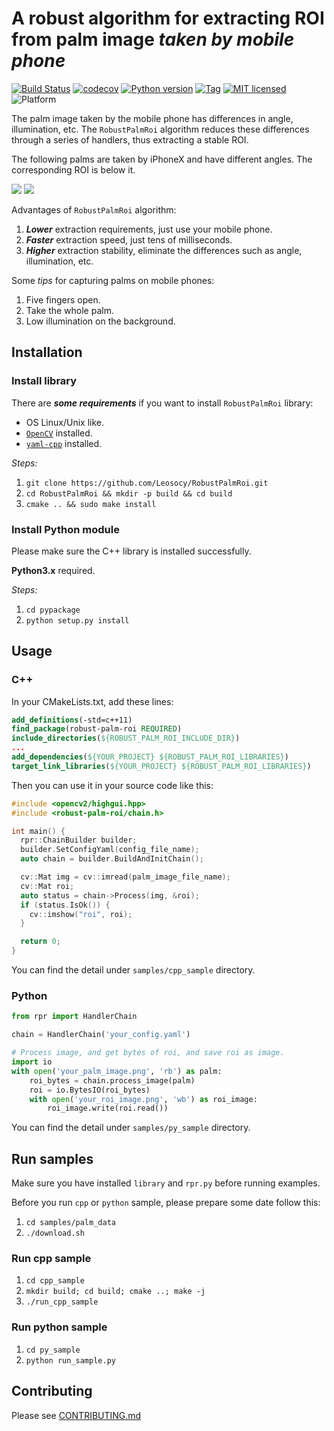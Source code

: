 # A robust algorithm for extracting ROI from palm image ***taken by mobile phone***

[![Build Status](https://travis-ci.org/Leosocy/RobustPalmRoi.svg?branch=master)](https://travis-ci.org/Leosocy/RobustPalmRoi)
[![codecov](https://codecov.io/gh/Leosocy/RobustPalmRoi/branch/master/graph/badge.svg)](https://codecov.io/gh/Leosocy/RobustPalmRoi)
[![Python version](https://img.shields.io/badge/python-3.4⤴️-brightgreen.svg)](https://github.com/Leosocy/RobustPalmRoi/tree/master/pypackage)
[![Tag](https://img.shields.io/badge/tag-v0.1.0-brightgreen.svg)](https://github.com/Leosocy/RobustPalmRoi/releases/tag/v0.1.0)
[![MIT licensed](https://img.shields.io/badge/license-MIT-brightgreen.svg)](https://raw.githubusercontent.com/Leosocy/RobustPalmRoi/master/LICENSE)
![Platform](https://img.shields.io/badge/platform-linux%20%7C%20unix-brightgreen.svg)

The palm image taken by the mobile phone has differences in angle, illumination, etc. The `RobustPalmRoi` algorithm reduces these differences through a series of handlers, thus extracting a stable ROI.

The following palms are taken by iPhoneX and have different angles. The corresponding ROI is below it.

![](https://blog-images-1257621236.cos.ap-shanghai.myqcloud.com/original_palm_set.jpg)
![](https://blog-images-1257621236.cos.ap-shanghai.myqcloud.com/roi_palm_set.jpg)

Advantages of `RobustPalmRoi` algorithm:

1. ***Lower*** extraction requirements, just use your mobile phone.
1. ***Faster*** extraction speed, just tens of milliseconds.
1. ***Higher*** extraction stability, eliminate the differences such as angle, illumination, etc.

Some *tips* for capturing palms on mobile phones:

1. Five fingers open.
1. Take the whole palm.
1. Low illumination on the background.

## Installation

### Install library

There are ***some requirements*** if you want to install `RobustPalmRoi` library:

- OS Linux/Unix like.
- [`OpenCV`](https://docs.opencv.org/3.4/d7/d9f/tutorial_linux_install.html) installed.
- [`yaml-cpp`](https://github.com/jbeder/yaml-cpp) installed.

*Steps:*

1. `git clone https://github.com/Leosocy/RobustPalmRoi.git`
1. `cd RobustPalmRoi && mkdir -p build && cd build`
1. `cmake .. && sudo make install`

### Install Python module

Please make sure the C++ library is installed successfully.

**Python3.x** required.

*Steps:*

1. `cd pypackage`
1. `python setup.py install`

## Usage

### C++

In your CMakeLists.txt, add these lines:

```cmake
add_definitions(-std=c++11)
find_package(robust-palm-roi REQUIRED)
include_directories(${ROBUST_PALM_ROI_INCLUDE_DIR})
...
add_dependencies(${YOUR_PROJECT} ${ROBUST_PALM_ROI_LIBRARIES})
target_link_libraries(${YOUR_PROJECT} ${ROBUST_PALM_ROI_LIBRARIES})
```

Then you can use it in your source code like this:

```c++
#include <opencv2/highgui.hpp>
#include <robust-palm-roi/chain.h>

int main() {
  rpr::ChainBuilder builder;
  builder.SetConfigYaml(config_file_name);
  auto chain = builder.BuildAndInitChain();

  cv::Mat img = cv::imread(palm_image_file_name);
  cv::Mat roi;
  auto status = chain->Process(img, &roi);
  if (status.IsOk()) {
    cv::imshow("roi", roi);
  }

  return 0;
}
```

You can find the detail under `samples/cpp_sample` directory.

### Python

```Python
from rpr import HandlerChain

chain = HandlerChain('your_config.yaml')

# Process image, and get bytes of roi, and save roi as image.
import io
with open('your_palm_image.png', 'rb') as palm:
    roi_bytes = chain.process_image(palm)
    roi = io.BytesIO(roi_bytes)
    with open('your_roi_image.png', 'wb') as roi_image:
        roi_image.write(roi.read())
```

You can find the detail under `samples/py_sample` directory.

## Run samples

Make sure you have installed `library` and `rpr.py` before running examples.

Before you run `cpp` or `python` sample, please prepare some date follow this:

1. `cd samples/palm_data`
1. `./download.sh`

### Run cpp sample

1. `cd cpp_sample`
1. `mkdir build; cd build; cmake ..; make -j`
1. `./run_cpp_sample`

### Run python sample

1. `cd py_sample`
1. `python run_sample.py`

## Contributing

Please see [CONTRIBUTING.md](https://github.com/Leosocy/RobustPalmRoi/blob/master/CONTRIBUTING.md)
